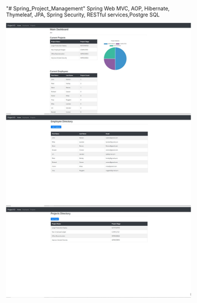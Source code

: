 "# Spring_Project_Management" 
Spring Web MVC, AOP, Hibernate, Thymeleaf, JPA, Spring Security, RESTful services,Postgre SQL

![Image description](project-management/1.JPG)
![Image description](project-management/2.JPG)
![Image description](project-management/3.JPG)
